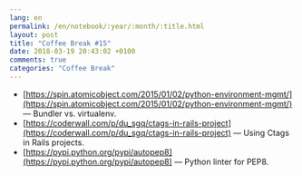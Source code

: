 ```yaml
---
lang: en
permalink: /en/notebook/:year/:month/:title.html
layout: post
title: "Coffee Break #15"
date: 2018-03-19 20:43:02 +0100
comments: true
categories: "Coffee Break"
---
```


- [https://spin.atomicobject.com/2015/01/02/python-environment-mgmt/](https://spin.atomicobject.com/2015/01/02/python-environment-mgmt/) &mdash; Bundler vs. virtualenv.
- [https://coderwall.com/p/du_sgq/ctags-in-rails-project](https://coderwall.com/p/du_sgq/ctags-in-rails-project) &mdash; Using Ctags in Rails projects.
- [https://pypi.python.org/pypi/autopep8](https://pypi.python.org/pypi/autopep8) &mdash; Python linter for PEP8.
